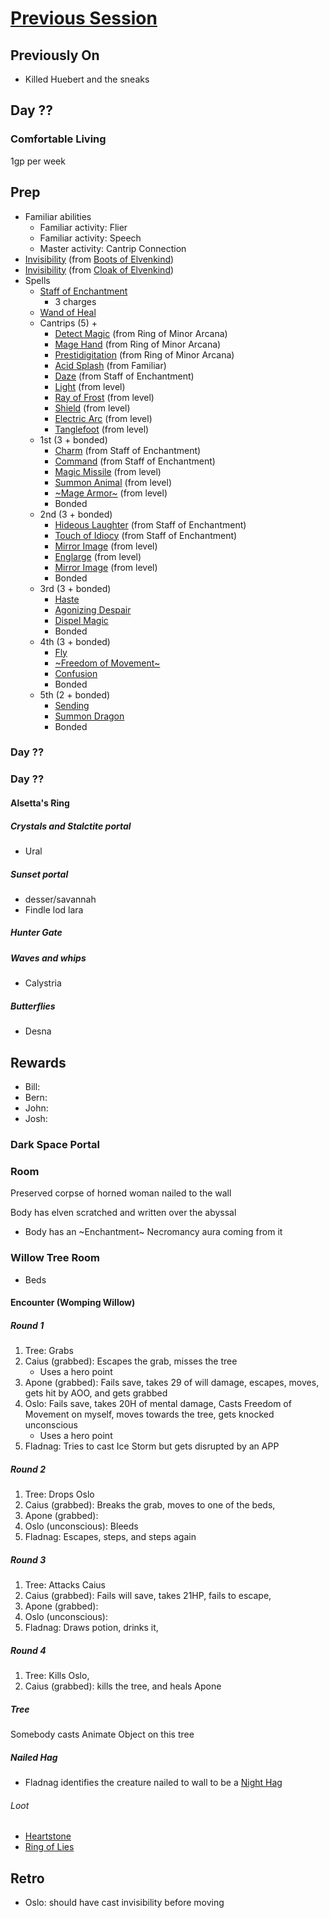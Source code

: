 # [Previous Session](./2021-06-29.md)

## Previously On

- Killed Huebert and the sneaks

## Day ??

### Comfortable Living

1gp per week

## Prep

- Familiar abilities
  - Familiar activity: Flier
  - Familiar activity: Speech
  - Master activity: Cantrip Connection
- [Invisibility](https://pf2.d20pfsrd.com/spell/see-invisibility/) (from [Boots of Elvenkind](https://2e.aonprd.com/Equipment.aspx?ID=413))
- [Invisibility](https://pf2.d20pfsrd.com/spell/see-invisibility/) (from [Cloak of Elvenkind](https://2e.aonprd.com/Equipment.aspx?ID=424))
- Spells
  - [Staff of Enchantment](https://pf2.easytool.es/index.php?id=2788)
    - 3 charges
  - [Wand of Heal](https://pf2.easytool.es/index.php?id=2803)
  - Cantrips (5) + 
    - [Detect Magic](https://pf2.d20pfsrd.com/spell/detect-magic/) (from Ring of Minor Arcana)
    - [Mage Hand](https://pf2.d20pfsrd.com/spell/mage-hand/) (from Ring of Minor Arcana)
    - [Prestidigitation](https://pf2.d20pfsrd.com/spell/prestidigitation/) (from Ring of Minor Arcana)
    - [Acid Splash](https://pf2.d20pfsrd.com/spell/acid-splash/) (from Familiar)
    - [Daze](https://pf2.d20pfsrd.com/spell/daze/) (from Staff of Enchantment)
    - [Light](https://pf2.d20pfsrd.com/spell/light/) (from level)
    - [Ray of Frost](https://pf2.d20pfsrd.com/spell/ray-of-frost/) (from level)
    - [Shield](https://pf2.d20pfsrd.com/spell/shield/) (from level)
    - [Electric Arc](https://pf2.d20pfsrd.com/spell/electric-arc/) (from level)
    - [Tanglefoot](https://pf2.d20pfsrd.com/spell/tanglefoot/) (from level)
  - 1st (3 + bonded)
    - [Charm](https://pf2.d20pfsrd.com/spell/charm/) (from Staff of Enchantment)
    - [Command](https://pf2.d20pfsrd.com/spell/command/) (from Staff of Enchantment)
    - [Magic Missile](https://pf2.d20pfsrd.com/spell/magic-missile/) (from level)
    - [Summon Animal](https://2e.aonprd.com/Spells.aspx?ID=316) (from level)
    - [~Mage Armor~](https://pf2.d20pfsrd.com/spell/mage-armor/) (from level)
    - Bonded
  - 2nd (3 + bonded)
    - [Hideous Laughter](https://pf2.d20pfsrd.com/spell/hideous-laughter/) (from Staff of Enchantment)
    - [Touch of Idiocy](https://pf2.d20pfsrd.com/spell/touch-of-idiocy/) (from Staff of Enchantment)
    - [Mirror Image](https://pf2.d20pfsrd.com/spell/mirror-image/) (from level)
    - [Englarge](https://pf2.d20pfsrd.com/spell/enlarge/) (from level)
    - [Mirror Image](https://pf2.d20pfsrd.com/spell/mirror-image/) (from level)
    - Bonded
  - 3rd (3 + bonded)
    - [Haste](https://pf2.d20pfsrd.com/spell/haste)
    - [Agonizing Despair](https://pf2.d20pfsrd.com/spell/agonizing-despair) 
    - [Dispel Magic](https://pf2.d20pfsrd.com/spell/dispel-magic/)
    - Bonded
  - 4th (3 + bonded)
    - [Fly](https://pf2.d20pfsrd.com/spell/fly/)
    - [~Freedom of Movement~](https://pf2.d20pfsrd.com/spell/freedom-of-movement/)
    - [Confusion](https://pf2.d20pfsrd.com/spell/confusion/)
    - Bonded
  - 5th (2 + bonded)
    - [Sending](https://pf2.d20pfsrd.com/spell/sending/)
    - [Summon Dragon](https://pf2.d20pfsrd.com/spell/summon-dragon/)
    - Bonded

### Day ??

### Day ??

#### Alsetta's Ring

##### Crystals and Stalctite portal

- Ural

##### Sunset portal

- desser/savannah
- Findle lod lara

##### Hunter Gate

##### Waves and whips

- Calystria

##### Butterflies 

- Desna
## Rewards

- Bill: 
- Bern: 
- John: 
- Josh: 

### Dark Space Portal

### Room

Preserved corpse of horned woman nailed to the wall

Body has elven scratched and written over the abyssal

- Body has an ~Enchantment~ Necromancy aura coming from it 

### Willow Tree Room

- Beds

#### Encounter (Womping Willow)

##### Round 1

1. Tree: Grabs 
1. Caius (grabbed): Escapes the grab, misses the tree
   - Uses a hero point
1. Apone (grabbed): Fails save, takes 29 of will damage, escapes, moves, gets hit by AOO, and gets grabbed
1. Oslo: Fails save, takes 20H of mental damage, Casts Freedom of Movement on myself, moves towards the tree, gets knocked unconscious
   - Uses a hero point
1. Fladnag: Tries to cast Ice Storm but gets disrupted by an APP

##### Round 2

1. Tree: Drops Oslo
1. Caius (grabbed): Breaks the grab, moves to one of the beds, 
1. Apone (grabbed): 
1. Oslo (unconscious): Bleeds
1. Fladnag: Escapes, steps, and steps again

##### Round 3

1. Tree: Attacks Caius
1. Caius (grabbed): Fails will save, takes 21HP, fails to escape, 
1. Apone (grabbed): 
1. Oslo (unconscious): 
1. Fladnag: Draws potion, drinks it, 

##### Round 4

1. Tree: Kills Oslo, 
1. Caius (grabbed): kills the tree, and heals Apone

##### Tree

Somebody casts Animate Object on this tree

##### Nailed Hag

- Fladnag identifies the creature nailed to wall to be a [Night Hag](https://pf2.d20pfsrd.com/monster/night-hag/)

###### Loot 

- [Heartstone](https://pf2easy.com/index.php?id=3778)
- [Ring of Lies](https://2e.aonprd.com/Equipment.aspx?ID=456)
  
## Retro

- Oslo: should have cast invisibility before moving
